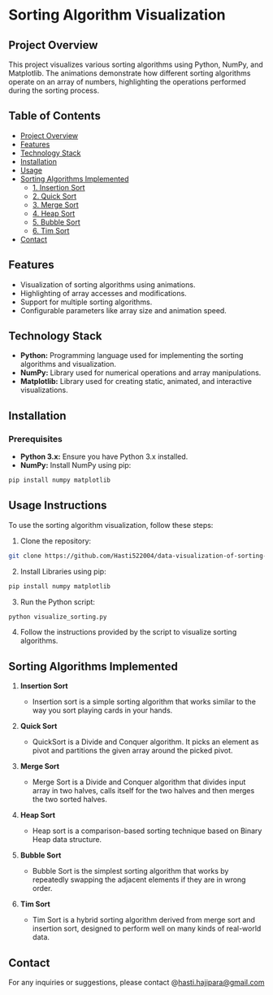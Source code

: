 # Sorting Algorithm Visualization

## Project Overview
This project visualizes various sorting algorithms using Python, NumPy, and Matplotlib. The animations demonstrate how different sorting algorithms operate on an array of numbers, highlighting the operations performed during the sorting process.

## Table of Contents
- [Project Overview](#project-overview)
- [Features](#features)
- [Technology Stack](#technology-stack)
- [Installation](#installation)
- [Usage](#usage)
- [Sorting Algorithms Implemented](#sorting-algorithms-implemented)
  - [1. Insertion Sort](#1-insertion-sort)
  - [2. Quick Sort](#2-quick-sort)
  - [3. Merge Sort](#3-merge-sort)
  - [4. Heap Sort](#4-heap-sort)
  - [5. Bubble Sort](#5-bubble-sort)
  - [6. Tim Sort](#6-tim-sort)
- [Contact](#contact)

## Features
- Visualization of sorting algorithms using animations.
- Highlighting of array accesses and modifications.
- Support for multiple sorting algorithms.
- Configurable parameters like array size and animation speed.

## Technology Stack
- **Python:** Programming language used for implementing the sorting algorithms and visualization.
- **NumPy:** Library used for numerical operations and array manipulations.
- **Matplotlib:** Library used for creating static, animated, and interactive visualizations.

## Installation
### Prerequisites
- **Python 3.x:** Ensure you have Python 3.x installed.
- **NumPy:** Install NumPy using pip:
```bash
pip install numpy matplotlib
```

## Usage Instructions

To use the sorting algorithm visualization, follow these steps:

1. Clone the repository:
```sh
git clone https://github.com/Hasti522004/data-visualization-of-sorting-algorithms-using-python.git
 ```
2. Install Libraries using pip:
```bash
pip install numpy matplotlib
```
3. Run the Python script:
```sh
python visualize_sorting.py
```
4. Follow the instructions provided by the script to visualize sorting algorithms.

## Sorting Algorithms Implemented

1. **Insertion Sort**
   - Insertion sort is a simple sorting algorithm that works similar to the way you sort playing cards in your hands.

2. **Quick Sort**
   - QuickSort is a Divide and Conquer algorithm. It picks an element as pivot and partitions the given array around the picked pivot.

3. **Merge Sort**
   - Merge Sort is a Divide and Conquer algorithm that divides input array in two halves, calls itself for the two halves and then merges the two sorted halves.

4. **Heap Sort**
   - Heap sort is a comparison-based sorting technique based on Binary Heap data structure.

5. **Bubble Sort**
   - Bubble Sort is the simplest sorting algorithm that works by repeatedly swapping the adjacent elements if they are in wrong order.

6. **Tim Sort**
   - Tim Sort is a hybrid sorting algorithm derived from merge sort and insertion sort, designed to perform well on many kinds of real-world data.

## Contact

For any inquiries or suggestions, please contact @hasti.hajipara@gmail.com
